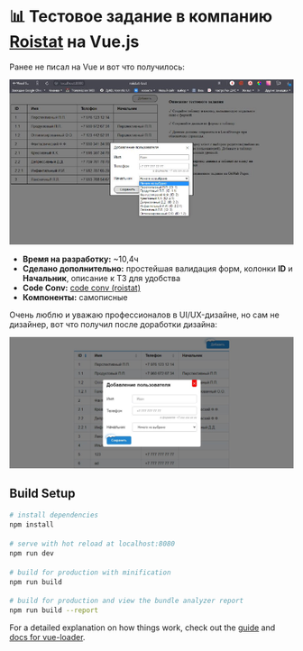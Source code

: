 # 📊 Тестовое задание в компанию [Roistat](https://roistat.com/ru/index_new) на Vue.js 
Ранее не писал на Vue и вот что получилось:  
  
![presentation.jpg](https://github.com/SynteticCat/roistat-task/blob/main/presentation.jpg)

* **Время на разработку:** ~10,4ч
* **Сделано дополнительно:** простейшая валидация форм, колонки **ID** и **Начальник**, описание к ТЗ для удобства  
* **Code Conv:** [code conv (roistat)](https://github.com/roistat/php-code-conventions)  
* **Компоненты:** самописные  

Очень люблю и уважаю профессионалов в UI/UX-дизайне, но сам не дизайнер, вот что получил после доработки дизайна:  

![!presentation-2.jpg](https://github.com/SynteticCat/roistat-task/blob/main/presentation-2.jpg)

## Build Setup

``` bash
# install dependencies
npm install

# serve with hot reload at localhost:8080
npm run dev

# build for production with minification
npm run build

# build for production and view the bundle analyzer report
npm run build --report
```

For a detailed explanation on how things work, check out the [guide](http://vuejs-templates.github.io/webpack/) and [docs for vue-loader](http://vuejs.github.io/vue-loader).
